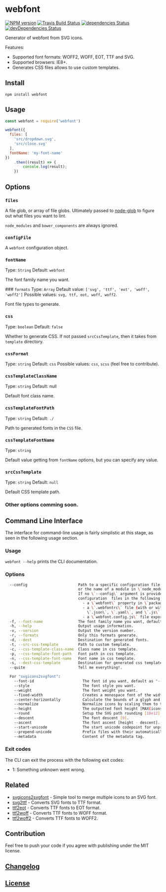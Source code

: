 # webfont

[![NPM version](https://img.shields.io/npm/v/webfont.svg)](https://www.npmjs.org/package/webfont) [![Travis Build Status](https://img.shields.io/travis/itgalaxy/webfont/master.svg?label=build)](https://travis-ci.org/itgalaxy/webfont) [![dependencies Status](https://david-dm.org/itgalaxy/webfont/status.svg)](https://david-dm.org/itgalaxy/webfont) [![devDependencies Status](https://david-dm.org/itgalaxy/webfont/dev-status.svg)](https://david-dm.org/itgalaxy/webfont?type=dev)

Generator of webfont from SVG icons.

Features:

- Supported font formats: WOFF2, WOFF, EOT, TTF and SVG.
- Supported browsers: IE8+.
- Generates CSS files allows to use custom templates.

## Install

```shell
npm install webfont
```

## Usage

```js
const webfont = require('webfont')

webfont({
  files: [
    'src/dropdown.svg',
    'src/close.svg'
  ],
  fontName: 'my-font-name'
})
    .then((result) => {
        console.log(result);
    })
```

## Options

### `files`

A file glob, or array of file globs. Ultimately passed to [node-glob](https://github.com/isaacs/node-glob) to figure out what files you want to lint.

`node_modules` and `bower_components` are always ignored.

### `configFile`

A `webfont` configuration object.

### `fontName`
Type: `String`
Default: `webfont`

The font family name you want.

### `formats`
Type: `Array`
Default value: `['svg', 'ttf', 'eot', 'woff', 'woff2']`
Possible values: `svg, ttf, eot, woff, woff2`.

Font file types to generate.

### `css`
Type: `boolean`
Default: `false`

Whether to generate CSS. If not passed `srcCssTemplate`, then it takes from `template` directory.

### `cssFormat`
Type: `string`
Default: `css`
Possible values: `css`, `scss` (feel free to contribute).

### `cssTemplateClassName`
Type: `string`
Default: null

Default font class name.

### `cssTemplateFontPath`
Type: `string`
Default: `./`

Path to generated fonts in the `CSS` file.

### `cssTemplateFontName`
Type: `string`

Default value getting from `fontName` options, but you can specify any value.

### `srcCssTemplate`
Type: `string`
Default: `null`

Default CSS template path.

### Other options comming soon.

## Command Line Interface

The interface for command-line usage is fairly simplistic at this stage, as seen in the following usage section.

### Usage

`webfont --help` prints the CLI documentation.

### Options

```bash
  --config                       Path to a specific configuration file (JSON, YAML, or CommonJS)
                                 or the name of a module in \`node_modules\` that points to one.
                                 If no \`--config\` argument is provided, webfont will search for
                                 configuration  files in the following places, in this order:
                                   - a \`webfont\` property in \`package.json\`
                                   - a \`.webfontrc\` file (with or without filename extension:
                                     \`.json\`, \`.yaml\`, and \`.js\` are available)
                                   - a \`webfont.config.js\` file exporting a JS object
  -f, --font-name                The font family name you want, default: "webfont".
  -h, --help                     Output usage information.
  -v, --version                  Output the version number.
  -r, --formats                  Only this formats generate.
  -d, --dest                     Destination for generated fonts.
  -t, --src-css-template         Path to custom template.
  -c, --css-template-class-name  Class name in css template.
  -p, --css-template-font-path   Font path in css template.
  -n, --css-template-font-name   Font name in css template.
  -s, --dest-css-template        Destination for generated css template.
  --quite                        Tell me everything!.

  For "svgicons2svgfont":
    --font-id                      The font id you want, default as "--font-name".
    --style                        The font style you want.
    --weight                       The font weight you want.
    --fixed-width                  Creates a monospace font of the width of the largest input icon.
    --center-horizontally          Calculate the bounds of a glyph and center it horizontally.
    --normalize                    Normalize icons by scaling them to the height of the highest icon.
    --height                       The outputted font height [MAX(icons.height)].
    --round                        Setup the SVG path rounding [10e12].
    --descent                      The font descent [0].
    --ascent                       The font ascent [height - descent].
    --start-unicode                The start unicode codepoint for unprefixed files [0xEA01].
    --prepend-unicode              Prefix files with their automatically allocated unicode codepoint.
    --metadata                     Content of the metadata tag.
```

### Exit codes

The CLI can exit the process with the following exit codes:

-   1: Something unknown went wrong.

## Related

- [svgicons2svgfont](https://github.com/nfroidure/svgicons2svgfont) - Simple tool to merge multiple icons to an SVG font.
- [svg2ttf](https://github.com/fontello/svg2ttf) - Converts SVG fonts to TTF format.
- [ttf2eot](https://github.com/fontello/ttf2eot) - Converts TTF fonts to EOT format.
- [ttf2woff](https://github.com/fontello/ttf2woff) - Converts TTF fonts to WOFF format.
- [ttf2woff2](https://github.com/nfroidure/ttf2woff2) - Converts TTF fonts to WOFF2.

## Contribution

Feel free to push your code if you agree with publishing under the MIT license.

## [Changelog](CHANGELOG.md)

## [License](LICENSE)
